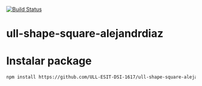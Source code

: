 [![Build Status](https://travis-ci.org/ULL-ESIT-DSI-1617/ull-shape-square-alejandrdiaz.svg?branch=master)](https://travis-ci.org/ULL-ESIT-DSI-1617/ull-shape-square-alejandrdiaz)

# ull-shape-square-alejandrdiaz

# Instalar package

```bash
npm install https://github.com/ULL-ESIT-DSI-1617/ull-shape-square-alejandrdiaz.git
```
